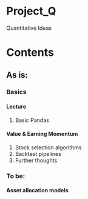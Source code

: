 # Project_Q
Quantitative Ideas

# Contents 
## As is:

### Basics
#### Lecture 
1. Basic Pandas

#### Value & Earning Momentum
1. Stock selection algorithms
2. Backtest pipelines
3. Further thoughts

### To be:
#### Asset allocation models
####  
